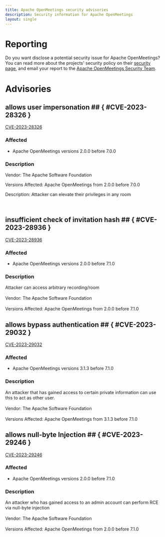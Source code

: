 ```yaml
---
title: Apache OpenMeetings security advisories
description: Security information for Apache OpenMeetings
layout: single
---
```


# Reporting

Do you want disclose a potential security issue for Apache OpenMeetings? You can read more about the projects' security policy on their [security page](https://openmeetings.apache.org/security.html), and email your report to the  [Apache OpenMeetings Security Team](mailto:security@openmeetings.apache.org).

# Advisories

## allows user impersonation ## { #CVE-2023-28326 }

[CVE-2023-28326](./CVE-2023-28326.cve.json)

### Affected

* Apache OpenMeetings versions 2.0.0 before 7.0.0


### Description

<p>Vendor: The Apache Software Foundation</p><p>Versions Affected: Apache OpenMeetings from 2.0.0 before 7.0.0</p><p>Description: Attacker can elevate their privileges in any room</p><br>

## insufficient check of invitation hash ## { #CVE-2023-28936 }

[CVE-2023-28936](./CVE-2023-28936.cve.json)

### Affected

* Apache OpenMeetings versions 2.0.0 before 7.1.0


### Description

Attacker can access arbitrary recording/room<br><br>Vendor: The Apache Software Foundation<br><br>Versions&nbsp;Affected: Apache OpenMeetings from 2.0.0 before 7.1.0<br>

## allows bypass authentication ## { #CVE-2023-29032 }

[CVE-2023-29032](./CVE-2023-29032.cve.json)

### Affected

* Apache OpenMeetings versions 3.1.3 before 7.1.0


### Description

<span style="background-color: rgb(255, 255, 255);">An attacker that has gained access to certain private information can use this to act as other user.</span><br><br>Vendor: The Apache Software Foundation<br><br>Versions Affected: Apache OpenMeetings from 3.1.3 before 7.1.0

## allows null-byte Injection ## { #CVE-2023-29246 }

[CVE-2023-29246](./CVE-2023-29246.cve.json)

### Affected

* Apache OpenMeetings versions 2.0.0 before 7.1.0


### Description

<span style="background-color: rgb(255, 255, 255);">An attacker who has gained access to an admin account can perform RCE via null-byte injection</span><br><br>Vendor: The Apache Software Foundation<br><br>Versions Affected: Apache OpenMeetings from 2.0.0 before 7.1.0